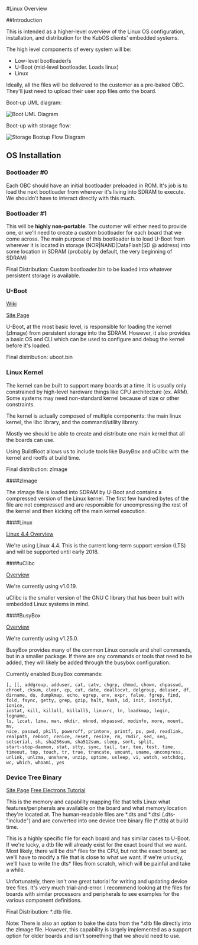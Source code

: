 #Linux Overview

##Introduction

This is intended as a higher-level overview of the Linux OS configuration, installation, and distribution for the KubOS clients' embedded systems.

The high level components of every system will be:
- Low-level bootloader/s
- U-Boot (mid-level bootloader.  Loads linux)
- Linux

Ideally, all the files will be delivered to the customer as a pre-baked OBC.  They'll just need to upload their user app files onto the board.

Boot-up UML diagram:

![Boot UML Diagram](images/Linux-UML.png)

Boot-up with storage flow:

![Storage Bootup Flow Diagram](images/Linux_Boot_Diagram.png)

## OS Installation

### Bootloader #0

Each OBC should have an initial bootloader preloaded in ROM.  It's job is to load the next bootloader from wherever it's living into SDRAM to execute.
We shouldn't have to interact directly with this much.

### Bootloader #1

This will be **highly non-portable**.  The customer will either need to provide one, or we'll need to create a custom bootloader for each board that
we come across.  The main purpose of this bootloader is to load U-Boot from wherever it is located in storage (NOR|NAND|DataFlash|SD @ address) into
some location in SDRAM (probably by default, the very beginning of SDRAM)

Final Distribution:  Custom bootloader.bin to be loaded into whatever persistent storage is available.

### U-Boot

[Wiki](https://en.wikipedia.org/wiki/Das_U-Boot)

[Site Page](http://www.denx.de/wiki/U-Boot)

U-Boot, at the most basic level, is responsible for loading the kernel (zImage) from persistent storage into the SDRAM.  However, it also provides a 
basic OS and CLI which can be used to configure and debug the kernel before it's loaded.

Final distribution: uboot.bin

### Linux Kernel

The kernel can be built to support many boards at a time.  It is usually only constrained by high-level hardware things like CPU architecture (ex. ARM).
Some systems may need non-standard kernel because of size or other constraints.

The kernel is actually composed of multiple components: the main linux kernel, the libc library, and the command/utility library.

Mostly we should be able to create and distribute one main kernel that all the boards can use.

Using BuildRoot allows us to include tools like BusyBox and uClibc with the kernel and rootfs at build time.

Final distribution: zImage

####zImage

The zImage file is loaded into SDRAM by U-Boot and contains a compressed version of the Linux kernel.  The first few hundred bytes of the
file are not compressed and are responsible for uncompressing the rest of the kernel and then kicking off the main kernel execution.

####Linux

[Linux 4.4 Overview](https://kernelnewbies.org/Linux_4.4)

We're using Linux 4.4.  This is the current long-term support version (LTS) and will be supported until early 2018.

####uClibc

[Overview](https://uclibc.org/about.html)

We're currently using v1.0.19.

uClibc is the smaller version of the GNU C library that has been built with embedded Linux systems in mind.

####BusyBox

[Overview](https://busybox.net/about.html)

We're currently using v1.25.0.

BusyBox provides many of the common Linux console and shell commands, but in a smaller package.  If there are any commands or tools that need to be
added, they will likely be added through the busybox configuration.

Currently enabled BusyBox commands:

    [, [[, addgroup, adduser, cat, catv, chgrp, chmod, chown, chpasswd,
    chroot, cksum, clear, cp, cut, date, deallocvt, delgroup, deluser, df,
    dirname, du, dumpkmap, echo, egrep, env, expr, false, fgrep, find,
    fold, fsync, getty, grep, gzip, halt, hush, id, init, inotifyd, ionice,
    iostat, kill, killall, killall5, linuxrc, ln, loadkmap, login, logname,
    ls, lzcat, lzma, man, mkdir, mknod, mkpasswd, modinfo, more, mount, mv,
    nice, passwd, pkill, poweroff, printenv, printf, ps, pwd, readlink,
    realpath, reboot, renice, reset, resize, rm, rmdir, sed, seq,
    setserial, sh, sha256sum, sha512sum, sleep, sort, split,
    start-stop-daemon, stat, stty, sync, tail, tar, tee, test, time,
    timeout, top, touch, tr, true, truncate, umount, uname, uncompress,
    unlink, unlzma, unshare, unzip, uptime, usleep, vi, watch, watchdog,
    wc, which, whoami, yes


### Device Tree Binary

[Site Page](https://www.devicetree.org/)
[Free Electrons Tutorial](https://events.linuxfoundation.org/sites/events/files/slides/petazzoni-device-tree-dummies.pdf)

This is the memory and capability mapping file that tells Linux what features/peripherals are available on the board and what memory location they're 
located at.  The human-readable files are \*.dts and \*.dtsi (.dts-"include") and are converted into one device tree binary file (\*.dtb) at build time. 

This is a highly specific file for each board and has similar cases to U-Boot.  If we're lucky, a dtb file will already exist for the exact board that
we want.  Most likely, there will be dts\* files for the CPU, but not the exact board, so we'll have to modify a file that is close to what we want.
If we're unlucky, we'll have to write the dts\* files from scratch, which will be painful and take a while.

Unfortunately, there isn't one great tutorial for writing and updating device tree files.  It's very much trial-and-error.  I recommend looking at the 
files for boards with similar processors and peripherals to see examples for the various component definitions.

Final Distribution: \*.dtb file.  

Note:  There is also an option to bake the data from the \*.dtb file directly into the zImage file.  However, this capability
is largely implemented as a support option for older boards and isn't something that we should need to use. 

